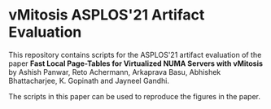 vMitosis ASPLOS'21 Artifact Evaluation
=====================================

This repository contains scripts for the ASPLOS'21 artifact evaluation
of the paper **Fast Local Page-Tables for Virtualized NUMA Servers with vMitosis**
by Ashish Panwar, Reto Achermann, Arkaprava Basu, Abhishek Bhattacharjee,
K. Gopinath and Jayneel Gandhi.

The scripts in this paper can be used to reproduce the figures in the paper. 
